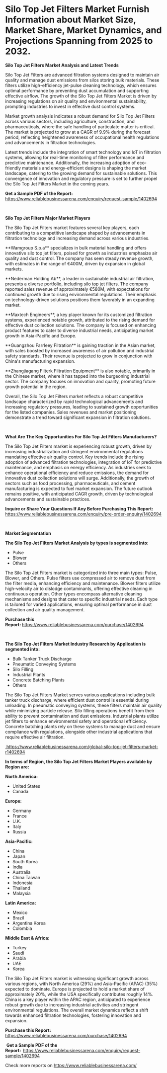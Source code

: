 <p><h1>Silo Top Jet Filters Market Furnish Information about Market Size, Market Share, Market Dynamics, and Projections Spanning from 2025 to 2032.</h1></p><p><strong>Silo Top Jet Filters Market Analysis and Latest Trends</strong></p>
<p><p>Silo Top Jet Filters are advanced filtration systems designed to maintain air quality and manage dust emissions from silos storing bulk materials. These filters utilize high-efficiency jet-pulse cleaning technology, which ensures optimal performance by preventing dust accumulation and supporting effective airflow. The growth of the Silo Top Jet Filters Market is driven by increasing regulations on air quality and environmental sustainability, prompting industries to invest in effective dust control systems.</p><p>Market growth analysis indicates a robust demand for Silo Top Jet Filters across various sectors, including agriculture, construction, and pharmaceuticals, where the safe handling of particulate matter is critical. The market is projected to grow at a CAGR of 9.9% during the forecast period, reflecting heightened awareness of occupational health regulations and advancements in filtration technologies. </p><p>Latest trends include the integration of smart technology and IoT in filtration systems, allowing for real-time monitoring of filter performance and predictive maintenance. Additionally, the increasing adoption of eco-friendly materials and energy-efficient designs is shaping the market landscape, catering to the growing demand for sustainable solutions. This convergence of innovation and regulatory pressure is set to further propel the Silo Top Jet Filters Market in the coming years.</p></p>
<p><strong>Get a Sample PDF of the Report:&nbsp;</strong> <a href="https://www.reliablebusinessarena.com/enquiry/request-sample/1402694?utm_campaign=3181&utm_medium=2&utm_source=Github&utm_content=ia&utm_term=28032025&utm_id=silo-top-jet-filters">https://www.reliablebusinessarena.com/enquiry/request-sample/1402694</a></p>
<p>&nbsp;</p>
<p><strong>Silo Top Jet Filters Major Market Players</strong></p>
<p><p>The Silo Top Jet Filters market features several key players, each contributing to a competitive landscape shaped by advancements in filtration technology and increasing demand across various industries. </p><p>**Wamgroup S.p.a** specializes in bulk material handling and offers innovative silo top jet filters, poised for growth as industries emphasize air quality and dust control. The company has seen steady revenue growth, with estimates in the range of €400M, driven by expansion in global markets.</p><p>**Nederman Holding Ab**, a leader in sustainable industrial air filtration, presents a diverse portfolio, including silo top jet filters. The company reported sales revenue of approximately €580M, with expectations for continued growth due to rising environmental regulations. Their emphasis on technology-driven solutions positions them favorably in an expanding market.</p><p>**Maxtech Engineers**, a key player known for its customized filtration systems, experienced notable growth, attributed to the rising demand for effective dust collection solutions. The company is focused on enhancing product features to cater to diverse industrial needs, anticipating market growth in Asia-Pacific and Europe.</p><p>**Guangzhou Farrleey Filtration** is gaining traction in the Asian market, with sales boosted by increased awareness of air pollution and industrial safety standards. Their revenue is projected to grow in conjunction with China's manufacturing expansion.</p><p>**Zhangjiagang Filterk Filtration Equipment** is also notable, primarily in the Chinese market, where it has tapped into the burgeoning industrial sector. The company focuses on innovation and quality, promoting future growth potential in the region.</p><p>Overall, the Silo Top Jet Filters market reflects a robust competitive landscape characterized by rapid technological advancements and increasing regulatory pressures, leading to sustained growth opportunities for the listed companies. Sales revenues and market positioning demonstrate a trend toward significant expansion in filtration solutions.</p></p>
<p>&nbsp;</p>
<p><strong>What Are The Key Opportunities For Silo Top Jet Filters Manufacturers?</strong></p>
<p><p>The Silo Top Jet Filters market is experiencing robust growth, driven by increasing industrialization and stringent environmental regulations mandating effective air quality control. Key trends include the rising adoption of advanced filtration technologies, integration of IoT for predictive maintenance, and emphasis on energy efficiency. As industries seek to enhance operational efficiency and reduce emissions, the demand for innovative dust collection solutions will surge. Additionally, the growth of sectors such as food processing, pharmaceuticals, and cement manufacturing is expected to fuel market expansion. The future outlook remains positive, with anticipated CAGR growth, driven by technological advancements and sustainable practices.</p></p>
<p><strong>Inquire or Share Your Questions If Any Before Purchasing This Report:</strong> <a href="https://www.reliablebusinessarena.com/enquiry/pre-order-enquiry/1402694?utm_campaign=3181&utm_medium=2&utm_source=Github&utm_content=ia&utm_term=28032025&utm_id=silo-top-jet-filters">https://www.reliablebusinessarena.com/enquiry/pre-order-enquiry/1402694</a></p>
<p>&nbsp;</p>
<p><strong>Market Segmentation</strong></p>
<p><strong>The Silo Top Jet Filters Market Analysis by types is segmented into:</strong></p>
<p><ul><li>Pulse</li><li>Blower</li><li>Others</li></ul></p>
<p><p>The Silo Top Jet Filters market is categorized into three main types: Pulse, Blower, and Others. Pulse filters use compressed air to remove dust from the filter media, enhancing efficiency and maintenance. Blower filters utilize high-velocity air to dislodge contaminants, offering effective cleaning in continuous operation. Other types encompass alternative cleaning mechanisms and designs that cater to specific industrial needs. Each type is tailored for varied applications, ensuring optimal performance in dust collection and air quality management.</p></p>
<p><strong>Purchase this Report:&nbsp;</strong><a href="https://www.reliablebusinessarena.com/purchase/1402694?utm_campaign=3181&utm_medium=2&utm_source=Github&utm_content=ia&utm_term=28032025&utm_id=silo-top-jet-filters">https://www.reliablebusinessarena.com/purchase/1402694</a></p>
<p>&nbsp;</p>
<p><strong>The Silo Top Jet Filters Market Industry Research by Application is segmented into:</strong></p>
<p><ul><li>Bulk Tanker Truck Discharge</li><li>Pneumatic Conveying Systems</li><li>Silo Filling</li><li>Industrial Plants</li><li>Concrete Batching Plants</li><li>Others</li></ul></p>
<p><p>The Silo Top Jet Filters Market serves various applications including bulk tanker truck discharge, where efficient dust control is essential during unloading. In pneumatic conveying systems, these filters maintain air quality while minimizing particle release. Silo filling operations benefit from their ability to prevent contamination and dust emissions. Industrial plants utilize jet filters to enhance environmental safety and operational efficiency. Concrete batching plants rely on these systems to manage dust and ensure compliance with regulations, alongside other industrial applications that require effective air filtration.</p></p>
<p><a href="https://www.reliablebusinessarena.com/global-silo-top-jet-filters-market-r1402694?utm_campaign=3181&utm_medium=2&utm_source=Github&utm_content=ia&utm_term=28032025&utm_id=silo-top-jet-filters">&nbsp;https://www.reliablebusinessarena.com/global-silo-top-jet-filters-market-r1402694</a></p>
<p><strong>In terms of Region, the Silo Top Jet Filters Market Players available by Region are:</strong></p>
<p>
    <p> <strong> North America: </strong>
        <ul>
            <li>United States</li>
            <li>Canada</li>
        </ul>
        </p> 
    <p> <strong> Europe: </strong>
        <ul>
            <li>Germany</li>
            <li>France</li>
            <li>U.K.</li>
            <li>Italy</li>
            <li>Russia</li>
        </ul>
        </p> 
    <p> <strong> Asia-Pacific: </strong>
        <ul>
            <li>China</li>
            <li>Japan</li>
            <li>South Korea</li>
            <li>India</li>
            <li>Australia</li>
            <li>China Taiwan</li>
            <li>Indonesia</li>
            <li>Thailand</li>
            <li>Malaysia</li>
        </ul>
        </p> 
    <p> <strong> Latin America: </strong>
        <ul>
            <li>Mexico</li>
            <li>Brazil</li>
            <li>Argentina Korea</li>
            <li>Colombia</li>
        </ul>
        </p> 
    <p> <strong> Middle East & Africa: </strong>
        <ul>
            <li>Turkey</li>
            <li>Saudi</li>
            <li>Arabia</li>
            <li>UAE</li>
            <li>Korea</li>
        </ul>
    </p>
    </p>
<p><p>The Silo Top Jet Filters market is witnessing significant growth across various regions, with North America (29%) and Asia-Pacific (APAC) (35%) expected to dominate. Europe is projected to hold a market share of approximately 20%, while the USA specifically contributes roughly 14%. China is a key player within the APAC region, anticipated to experience robust growth due to increasing industrial activities and stringent environmental regulations. The overall market dynamics reflect a shift towards enhanced filtration technologies, fostering innovation and expansion.</p></p>
<p><strong>Purchase this Report: </strong><a href="https://www.reliablebusinessarena.com/purchase/1402694?utm_campaign=3181&utm_medium=2&utm_source=Github&utm_content=ia&utm_term=28032025&utm_id=silo-top-jet-filters">https://www.reliablebusinessarena.com/purchase/1402694</a></p>
<p>&nbsp;<strong>Get a Sample PDF of the Report:&nbsp;&nbsp;</strong><a href="https://www.reliablebusinessarena.com/enquiry/request-sample/1402694?utm_campaign=3181&utm_medium=2&utm_source=Github&utm_content=ia&utm_term=28032025&utm_id=silo-top-jet-filters">https://www.reliablebusinessarena.com/enquiry/request-sample/1402694</a></p>
<p><strong></strong></p>
<p>Check more reports on <a href="https://www.reliablebusinessarena.com/?utm_campaign=3181&utm_medium=2&utm_source=Github&utm_content=ia&utm_term=28032025&utm_id=silo-top-jet-filters">https://www.reliablebusinessarena.com/</a></p>